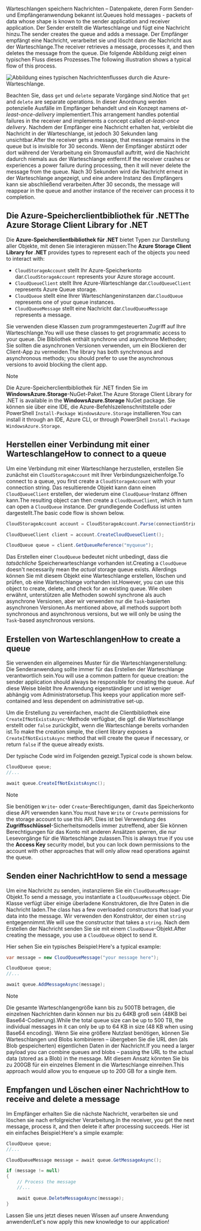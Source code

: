 <span data-ttu-id="e3a61-101">Warteschlangen speichern Nachrichten – Datenpakete, deren Form Sender- und Empfängeranwendung bekannt ist.</span><span class="sxs-lookup"><span data-stu-id="e3a61-101">Queues hold messages - packets of data whose shape is known to the sender application and receiver application.</span></span> <span data-ttu-id="e3a61-102">Der Sender erstellt die Warteschlange und fügt eine Nachricht hinzu.</span><span class="sxs-lookup"><span data-stu-id="e3a61-102">The sender creates the queue and adds a message.</span></span> <span data-ttu-id="e3a61-103">Der Empfänger empfängt eine Nachricht, verarbeitet sie und löscht dann die Nachricht aus der Warteschlange.</span><span class="sxs-lookup"><span data-stu-id="e3a61-103">The receiver retrieves a message, processes it, and then deletes the message from the queue.</span></span> <span data-ttu-id="e3a61-104">Die folgende Abbildung zeigt einen typischen Fluss dieses Prozesses.</span><span class="sxs-lookup"><span data-stu-id="e3a61-104">The following illustration shows a typical flow of this process.</span></span>

![Abbildung eines typischen Nachrichtenflusses durch die Azure-Warteschlange.](../media/6-message-flow.png)

<span data-ttu-id="e3a61-106">Beachten Sie, dass `get` und `delete` separate Vorgänge sind.</span><span class="sxs-lookup"><span data-stu-id="e3a61-106">Notice that `get` and `delete` are separate operations.</span></span> <span data-ttu-id="e3a61-107">In dieser Anordnung werden potenzielle Ausfälle im Empfänger behandelt und ein Konzept namens _at-least-once-delivery_ implementiert.</span><span class="sxs-lookup"><span data-stu-id="e3a61-107">This arrangement handles potential failures in the receiver and implements a concept called _at-least-once delivery_.</span></span> <span data-ttu-id="e3a61-108">Nachdem der Empfänger eine Nachricht erhalten hat, verbleibt die Nachricht in der Warteschlange, ist jedoch 30 Sekunden lang unsichtbar.</span><span class="sxs-lookup"><span data-stu-id="e3a61-108">After the receiver gets a message, that message remains in the queue but is invisible for 30 seconds.</span></span> <span data-ttu-id="e3a61-109">Wenn der Empfänger abstürzt oder dort während der Verarbeitung ein Stromausfall auftritt, wird die Nachricht dadurch niemals aus der Warteschlange entfernt.</span><span class="sxs-lookup"><span data-stu-id="e3a61-109">If the receiver crashes or experiences a power failure during processing, then it will never delete the message from the queue.</span></span> <span data-ttu-id="e3a61-110">Nach 30 Sekunden wird die Nachricht erneut in der Warteschlange angezeigt, und eine andere Instanz des Empfängers kann sie abschließend verarbeiten.</span><span class="sxs-lookup"><span data-stu-id="e3a61-110">After 30 seconds, the message will reappear in the queue and another instance of the receiver can process it to completion.</span></span>

## <a name="the-azure-storage-client-library-for-net"></a><span data-ttu-id="e3a61-111">Die Azure-Speicherclientbibliothek für .NET</span><span class="sxs-lookup"><span data-stu-id="e3a61-111">The Azure Storage Client Library for .NET</span></span>

<span data-ttu-id="e3a61-112">Die **Azure-Speicherclientbibliothek für .NET** bietet Typen zur Darstellung aller Objekte, mit denen Sie interagieren müssen:</span><span class="sxs-lookup"><span data-stu-id="e3a61-112">The **Azure Storage Client Library for .NET** provides types to represent each of the objects you need to interact with:</span></span>

- <span data-ttu-id="e3a61-113">`CloudStorageAccount` stellt Ihr Azure-Speicherkonto dar.</span><span class="sxs-lookup"><span data-stu-id="e3a61-113">`CloudStorageAccount` represents your Azure storage account.</span></span>
- <span data-ttu-id="e3a61-114">`CloudQueueClient` stellt Ihre Azure-Warteschlange dar.</span><span class="sxs-lookup"><span data-stu-id="e3a61-114">`CloudQueueClient` represents Azure Queue storage.</span></span>
- <span data-ttu-id="e3a61-115">`CloudQueue` stellt eine Ihrer Warteschlangeninstanzen dar.</span><span class="sxs-lookup"><span data-stu-id="e3a61-115">`CloudQueue` represents one of your queue instances.</span></span>
- <span data-ttu-id="e3a61-116">`CloudQueueMessage` stellt eine Nachricht dar.</span><span class="sxs-lookup"><span data-stu-id="e3a61-116">`CloudQueueMessage` represents a message.</span></span>

<span data-ttu-id="e3a61-117">Sie verwenden diese Klassen zum programmgesteuerten Zugriff auf Ihre Warteschlange.</span><span class="sxs-lookup"><span data-stu-id="e3a61-117">You will use these classes to get programmatic access to your queue.</span></span> <span data-ttu-id="e3a61-118">Die Bibliothek enthält synchrone und asynchrone Methoden; Sie sollten die asynchronen Versionen verwenden, um ein Blockieren der Client-App zu vermeiden.</span><span class="sxs-lookup"><span data-stu-id="e3a61-118">The library has both synchronous and asynchronous methods; you should prefer to use the asynchronous versions to avoid blocking the client app.</span></span>

> [!NOTE]
> <span data-ttu-id="e3a61-119">Die Azure-Speicherclientbibliothek für .NET finden Sie im **WindowsAzure.Storage**-NuGet-Paket.</span><span class="sxs-lookup"><span data-stu-id="e3a61-119">The Azure Storage Client Library for .NET is available in the **WindowsAzure.Storage** NuGet package.</span></span> <span data-ttu-id="e3a61-120">Sie können sie über eine IDE, die Azure-Befehlszeilenschnittstelle oder PowerShell `Install-Package WindowsAzure.Storage` installieren.</span><span class="sxs-lookup"><span data-stu-id="e3a61-120">You can install it through an IDE, Azure CLI, or through PowerShell `Install-Package WindowsAzure.Storage`.</span></span>

## <a name="how-to-connect-to-a-queue"></a><span data-ttu-id="e3a61-121">Herstellen einer Verbindung mit einer Warteschlange</span><span class="sxs-lookup"><span data-stu-id="e3a61-121">How to connect to a queue</span></span>

<span data-ttu-id="e3a61-122">Um eine Verbindung mit einer Warteschlange herzustellen, erstellen Sie zunächst ein `CloudStorageAccount` mit Ihrer Verbindungszeichenfolge.</span><span class="sxs-lookup"><span data-stu-id="e3a61-122">To connect to a queue, you first create a `CloudStorageAccount` with your connection string.</span></span> <span data-ttu-id="e3a61-123">Das resultierende Objekt kann dann einen `CloudQueueClient` erstellen, der wiederum eine `CloudQueue`-Instanz öffnen kann.</span><span class="sxs-lookup"><span data-stu-id="e3a61-123">The resulting object can then create a `CloudQueueClient`, which in turn can open a `CloudQueue` instance.</span></span> <span data-ttu-id="e3a61-124">Der grundlegende Codefluss ist unten dargestellt.</span><span class="sxs-lookup"><span data-stu-id="e3a61-124">The basic code flow is shown below.</span></span>

```csharp
CloudStorageAccount account = CloudStorageAccount.Parse(connectionString);

CloudQueueClient client = account.CreateCloudQueueClient();

CloudQueue queue = client.GetQueueReference("myqueue");
```

<span data-ttu-id="e3a61-125">Das Erstellen einer `CloudQueue` bedeutet nicht unbedingt, dass die _tatsächliche_ Speicherwarteschlange vorhanden ist.</span><span class="sxs-lookup"><span data-stu-id="e3a61-125">Creating a `CloudQueue` doesn't necessarily mean the _actual_ storage queue exists.</span></span> <span data-ttu-id="e3a61-126">Allerdings können Sie mit diesem Objekt eine Warteschlange erstellen, löschen und prüfen, ob eine Warteschlange vorhanden ist.</span><span class="sxs-lookup"><span data-stu-id="e3a61-126">However, you can use this object to create, delete, and check for an existing queue.</span></span> <span data-ttu-id="e3a61-127">Wie oben erwähnt, unterstützen alle Methoden sowohl synchrone als auch asynchrone Versionen, aber wir verwenden nur die `Task`-basierten asynchronen Versionen.</span><span class="sxs-lookup"><span data-stu-id="e3a61-127">As mentioned above, all methods support both synchronous and asynchronous versions, but we will only be using the `Task`-based asynchronous versions.</span></span>

## <a name="how-to-create-a-queue"></a><span data-ttu-id="e3a61-128">Erstellen von Warteschlangen</span><span class="sxs-lookup"><span data-stu-id="e3a61-128">How to create a queue</span></span>

<span data-ttu-id="e3a61-129">Sie verwenden ein allgemeines Muster für die Warteschlangenerstellung: Die Senderanwendung sollte immer für das Erstellen der Warteschlange verantwortlich sein.</span><span class="sxs-lookup"><span data-stu-id="e3a61-129">You will use a common pattern for queue creation: the sender application should always be responsible for creating the queue.</span></span> <span data-ttu-id="e3a61-130">Auf diese Weise bleibt Ihre Anwendung eigenständiger und ist weniger abhängig vom Administratorsetup.</span><span class="sxs-lookup"><span data-stu-id="e3a61-130">This keeps your application more self-contained and less dependent on administrative set-up.</span></span> 

<span data-ttu-id="e3a61-131">Um die Erstellung zu vereinfachen, macht die Clientbibliothek eine `CreateIfNotExistsAsync`-Methode verfügbar, die ggf. die Warteschlange erstellt oder `false` zurückgibt, wenn die Warteschlange bereits vorhanden ist.</span><span class="sxs-lookup"><span data-stu-id="e3a61-131">To make the creation simple, the client library exposes a `CreateIfNotExistsAsync` method that will create the queue if necessary, or return `false` if the queue already exists.</span></span> 

<span data-ttu-id="e3a61-132">Der typische Code wird im Folgenden gezeigt.</span><span class="sxs-lookup"><span data-stu-id="e3a61-132">Typical code is shown below.</span></span>

```csharp
CloudQueue queue;
//...

await queue.CreateIfNotExistsAsync();
```

> [!NOTE]
> <span data-ttu-id="e3a61-133">Sie benötigen `Write`- oder `Create`-Berechtigungen, damit das Speicherkonto diese API verwenden kann.</span><span class="sxs-lookup"><span data-stu-id="e3a61-133">You must have `Write` or `Create` permissions for the storage account to use this API.</span></span> <span data-ttu-id="e3a61-134">Dies ist bei Verwendung des **Zugriffsschlüssel**-Sicherheitsmodells immer zutreffend, aber Sie können Berechtigungen für das Konto mit anderen Ansätzen sperren, die nur Lesevorgänge für die Warteschlange zulassen.</span><span class="sxs-lookup"><span data-stu-id="e3a61-134">This is always true if you use the **Access Key** security model, but you can lock down permissions to the account with other approaches that will only allow read operations against the queue.</span></span>

## <a name="how-to-send-a-message"></a><span data-ttu-id="e3a61-135">Senden einer Nachricht</span><span class="sxs-lookup"><span data-stu-id="e3a61-135">How to send a message</span></span>

<span data-ttu-id="e3a61-136">Um eine Nachricht zu senden, instanziieren Sie ein `CloudQueueMessage`-Objekt.</span><span class="sxs-lookup"><span data-stu-id="e3a61-136">To send a message, you instantiate a `CloudQueueMessage` object.</span></span> <span data-ttu-id="e3a61-137">Die Klasse verfügt über einige überladene Konstruktoren, die Ihre Daten in die Nachricht laden.</span><span class="sxs-lookup"><span data-stu-id="e3a61-137">The class has a few overloaded constructors that load your data into the message.</span></span> <span data-ttu-id="e3a61-138">Wir verwenden den Konstruktor, der einen `string` entgegennimmt.</span><span class="sxs-lookup"><span data-stu-id="e3a61-138">We will use the constructor that takes a `string`.</span></span> <span data-ttu-id="e3a61-139">Nach dem Erstellen der Nachricht senden Sie sie mit einem `CloudQueue`-Objekt.</span><span class="sxs-lookup"><span data-stu-id="e3a61-139">After creating the message, you use a `CloudQueue` object to send it.</span></span>

<span data-ttu-id="e3a61-140">Hier sehen Sie ein typisches Beispiel:</span><span class="sxs-lookup"><span data-stu-id="e3a61-140">Here's a typical example:</span></span>

```csharp
var message = new CloudQueueMessage("your message here");

CloudQueue queue;
//...

await queue.AddMessageAsync(message);
```

> [!NOTE]
> <span data-ttu-id="e3a61-141">Die gesamte Warteschlangengröße kann bis zu 500TB betragen, die einzelnen Nachrichten darin können nur bis zu 64KB groß sein (48KB bei Base64-Codierung).</span><span class="sxs-lookup"><span data-stu-id="e3a61-141">While the total queue size can be up to 500 TB, the individual messages in it can only be up to 64 KB in size (48 KB when using Base64 encoding).</span></span> <span data-ttu-id="e3a61-142">Wenn Sie eine größere Nutzlast benötigen, können Sie Warteschlangen und Blobs kombinieren – übergeben Sie die URL den (als Blob gespeicherten) eigentlichen Daten in der Nachricht.</span><span class="sxs-lookup"><span data-stu-id="e3a61-142">If you need a larger payload you can combine queues and blobs – passing the URL to the actual data (stored as a Blob) in the message.</span></span> <span data-ttu-id="e3a61-143">Mit diesem Ansatz könnten Sie bis zu 200GB für ein einzelnes Element in die Warteschlange einreihen.</span><span class="sxs-lookup"><span data-stu-id="e3a61-143">This approach would allow you to enqueue up to 200 GB for a single item.</span></span>

## <a name="how-to-receive-and-delete-a-message"></a><span data-ttu-id="e3a61-144">Empfangen und Löschen einer Nachricht</span><span class="sxs-lookup"><span data-stu-id="e3a61-144">How to receive and delete a message</span></span>

<span data-ttu-id="e3a61-145">Im Empfänger erhalten Sie die nächste Nachricht, verarbeiten sie und löschen sie nach erfolgreicher Verarbeitung.</span><span class="sxs-lookup"><span data-stu-id="e3a61-145">In the receiver, you get the next message, process it, and then delete it after processing succeeds.</span></span> <span data-ttu-id="e3a61-146">Hier ist ein einfaches Beispiel:</span><span class="sxs-lookup"><span data-stu-id="e3a61-146">Here's a simple example:</span></span>

```C#
CloudQueue queue;
//...

CloudQueueMessage message = await queue.GetMessageAsync();

if (message != null)
{
    // Process the message
    //...

    await queue.DeleteMessageAsync(message);
}
```

<span data-ttu-id="e3a61-147">Lassen Sie uns jetzt dieses neuen Wissen auf unsere Anwendung anwenden!</span><span class="sxs-lookup"><span data-stu-id="e3a61-147">Let's now apply this new knowledge to our application!</span></span>
